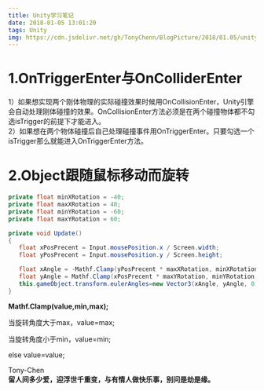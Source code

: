 ```yaml
---
title: Unity学习笔记
date: 2018-01-05 13:01:20
tags: Unity
img: https://cdn.jsdelivr.net/gh/TonyChenn/BlogPicture/2018/01.05/unity.jpg
---
```


# 1.OnTriggerEnter与OnColliderEnter

1）如果想实现两个刚体物理的实际碰撞效果时候用OnCollisionEnter，Unity引擎会自动处理刚体碰撞的效果。OnCollisionEnter方法必须是在两个碰撞物体都不勾选isTrigger的前提下才能进入。  
2）如果想在两个物体碰撞后自己处理碰撞事件用OnTriggerEnter。只要勾选一个isTrigger那么就能进入OnTriggerEnter方法。


# 2.Object跟随鼠标移动而旋转 
 ```csharp
private float minXRotation = -40;
private float maxXRotation = 40;
private float minYRotation = -60;
private float maxYRotation = 60;

private void Update()
{
    float xPosPrecent = Input.mousePosition.x / Screen.width;
    float yPosPrecent = Input.mousePosition.y / Screen.height;

    float xAngle = -Mathf.Clamp(yPosPrecent * maxXRotation, minXRotation, maxXRotation);
    float yAngle = Mathf.Clamp(xPosPrecent * maxYRotation, minYRotation, maxYRotation);
    this.gameObject.transform.eulerAngles=new Vector3(xAngle, yAngle, 0);
}
```
**Mathf.Clamp(value,min,max);**

当旋转角度大于max，value=max;

当旋转角度小于min，value=min;

else value=value;  


 Tony-Chen   
 **留人间多少爱，迎浮世千重变，与有情人做快乐事，别问是劫是缘。**